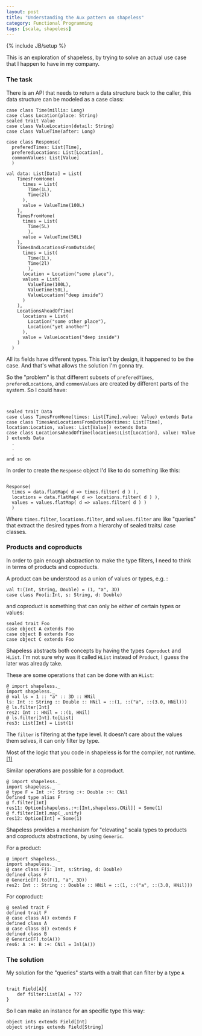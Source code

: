 ```yaml
---
layout: post
title: "Understanding the Aux pattern on shapeless"
category: Functional Programming
tags: [scala, shapeless]
---
```

{% include JB/setup %}

This is an exploration of shapeless, by trying to solve an actual use case that
I happen to have in my company.

### The task

There is an API that needs to return a data structure back to the caller,
this data structure can be modeled as a case class:

~~~
case class Time(millis: Long)
case class Location(place: String)
sealed trait Value
case class ValueLocation(detail: String)
case class ValueTime(after: Long)

case class Response(
  preferedTimes: List[Time],
  preferedLocations: List[Location],
  commonValues: List[Value]
  )

val data: List[Data] = List(
    TimesFromHome(
      times = List(
        Time(1L),
        Time(2l)
      ),
      value = ValueTime(100L)
    ),
    TimesFromHome(
      times = List(
        Time(5L)
        ),
      value = ValueTime(50L)
    ),
    TimesAndLocationsFromOutside(
      times = List(
        Time(1L),
        Time(2l)
        ),
      location = Location("some place"),
      values = List(
        ValueTime(100L),
        ValueTime(50L),
        ValueLocation("deep inside")
      )
    ),
    LocationsAheadOfTime(
      locations = List(
        Location("some other place"),
        Location("yet another")
      ),
      value = ValueLocation("deep inside")
    )
  )

~~~

All its fields have different types. This isn't by design,
it happened to be the case. And that's what allows the solution I'm gonna try.

So the "problem" is that different subsets of `preferedTimes`, `preferedLocations`,
and `commonValues` are created by different parts of the system. So I could have:

~~~


sealed trait Data
case class TimesFromHome(times: List[Time],value: Value) extends Data
case class TimesAndLocationsFromOutside(times: List[Time], location:Location, values: List[Value]) extends Data
case class LocationsAheadOfTime(locations:List[Location], value: Value ) extends Data
  .
  .
  .
and so on

~~~

In order to create the `Response` object I'd like to do something like this:

~~~

Response(
  times = data.flatMap( d => times.filter( d ) ),
  locations = data.flatMap( d => locations.filter( d ) ),
  values = values.flatMap( d => values.filter( d ) )
  )

~~~

Where `times.filter`, `locations.filter`, and `values.filter` are like
"queries" that extract the desired types from a hierarchy of sealed traits/ case classes.

### Products and coproducts

In order to gain enough abstraction to make the type filters, I need to think
in terms of products and coproducts.

A product can be understood as a union of values or types, e.g. :

~~~
val t:(Int, String, Double) = (1, "a", 3D)
case class Foo(i:Int, s: String, d: Double)
~~~

and coproduct is something that can only be either of certain types or values:

~~~
sealed trait Foo
case object A extends Foo
case object B extends Foo
case object C extends Foo
~~~

Shapeless abstracts both concepts by having the types `Coproduct` and `HList`. I'm not sure why was it called `HList` instead of `Product`, I guess the later was already take.

These are some operations that can be done with an `HList`:

~~~
@ import shapeless._
import shapeless._
@ val ls = 1 :: "a" :: 3D :: HNil
ls: Int :: String :: Double :: HNil = ::(1, ::("a", ::(3.0, HNil)))
@ ls.filter[Int]
res2: Int :: HNil = ::(1, HNil)
@ ls.filter[Int].to[List]
res3: List[Int] = List(1)
~~~

The `filter` is filtering at the type level. It doesn't care about the values them selves, it can only filter by type.

Most of the logic that you code in shapeless is for the compiler,
not runtime.[[1]](https://gitter.im/milessabin/shapeless?at=5665d5ef835961e946e1be6d)

Similar operations are possible for a coproduct.

~~~
@ import shapeless._
import shapeless._
@ type F = Int :+: String :+: Double :+: CNil
Defined type alias F
@ f.filter[Int]
res11: Option[shapeless.:+:[Int,shapeless.CNil]] = Some(1)
@ f.filter[Int].map(_.unify)
res12: Option[Int] = Some(1)
~~~

Shapeless provides a mechanism for "elevating" scala types to products and
coproducts abstractions, by using `Generic`.

For a product:

~~~
@ import shapeless._
import shapeless._
@ case class F(i: Int, s:String, d: Double)
defined class F
@ Generic[F].to(F(1, "a", 3D))
res2: Int :: String :: Double :: HNil = ::(1, ::("a", ::(3.0, HNil)))
~~~

For coproduct:

~~~
@ sealed trait F
defined trait F
@ case class A() extends F
defined class A
@ case class B() extends F
defined class B
@ Generic[F].to(A())
res6: A :+: B :+: CNil = Inl(A())
~~~

### The solution

My solution for the "queries" starts with a trait that can filter by a type `A`

~~~

trait Field[A]{
    def filter:List[A] = ???
}
~~~

So I can make an instance for an specific type this way:

~~~
object ints extends Field[Int]
object strings extends Field[String]
~~~
